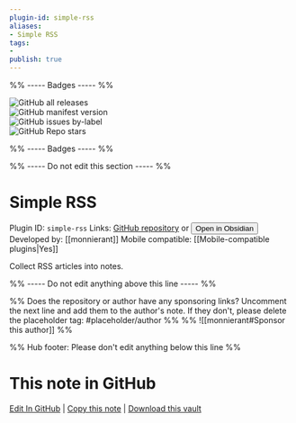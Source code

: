 ```yaml
---
plugin-id: simple-rss
aliases:
- Simple RSS
tags: 
- 
publish: true
---
```


%% ----- Badges ----- %%

![GitHub all releases](https://img.shields.io/github/downloads/monnierant/obsidian-simple-rss/total?color=573E7A&logo=github&style=for-the-badge)   
![GitHub manifest version](https://img.shields.io/github/manifest-json/v/monnierant/obsidian-simple-rss?color=573E7A&logo=github&style=for-the-badge)   
![GitHub issues by-label](https://img.shields.io/github/issues/monnierant/obsidian-simple-rss/help%20wanted?color=573E7A&logo=github&style=for-the-badge)   
![GitHub Repo stars](https://img.shields.io/github/stars/monnierant/obsidian-simple-rss?color=573E7A&logo=github&style=for-the-badge)

%% ----- Badges ----- %%

%% ----- Do not edit this section ----- %%

# Simple RSS

Plugin ID: `simple-rss`
Links: [GitHub repository](https://github.com/monnierant/obsidian-simple-rss) or [<button id=HH>Open in Obsidian</button>](obsidian://show-plugin?id=simple-rss)
Developed by: [[monnierant]]
Mobile compatible: [[Mobile-compatible plugins|Yes]]

Collect RSS articles into notes.

%% ----- Do not edit anything above this line ----- %% 

%% Does the repository or author have any sponsoring links? Uncomment the next line and add them to the author's note. If they don't, please delete the placeholder tag: #placeholder/author %%
%% ![[monnierant#Sponsor this author]] %%

%% Hub footer: Please don't edit anything below this line %%

# This note in GitHub

<span class="git-footer">[Edit In GitHub](https://github.dev/obsidian-community/obsidian-hub/blob/main/02%20-%20Community%20Expansions/02.05%20All%20Community%20Expansions/Plugins/simple-rss.md "git-hub-edit-note") | [Copy this note](https://raw.githubusercontent.com/obsidian-community/obsidian-hub/main/02%20-%20Community%20Expansions/02.05%20All%20Community%20Expansions/Plugins/simple-rss.md "git-hub-copy-note") | [Download this vault](https://github.com/obsidian-community/obsidian-hub/archive/refs/heads/main.zip "git-hub-download-vault") </span>
